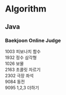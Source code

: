 # Algorithm

## Java

### Baekjoon Online Judge

1003 피보나치 함수  
1932 정수 삼각형  
1026 보물  
2163 초콜릿 자르기  
2302 극장 좌석  
9084 동전  
9095 1,2,3 더하기  
